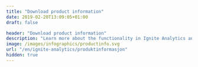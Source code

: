 ```yaml
---
title: "Download product information"
date: 2019-02-20T13:09:05+01:00
draft: false

header: "Download product information"
description: "Learn more about the functionality in Ignite Analytics and how the platform can help you and your business"
image: /images/infographics/productinfo.svg
url: "/en/ignite-analytics/produktinformasjon"
hidden: true
---
```


<script>
document.addEventListener('DOMContentLoaded', () => {
  hbspt.forms.create({
    portalId: "4304957",
    formId: "8f2b93f7-bc8d-4bab-a5c4-98862e986fa0"
  });
});
</script>
